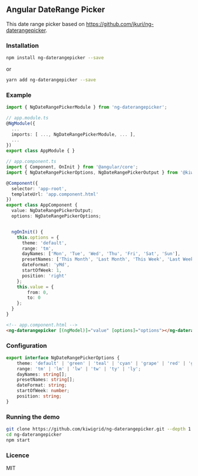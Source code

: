Angular DateRange Picker
---

This date range picker based on https://github.com/jkuri/ng-daterangepicker.

### Installation

```sh
npm install ng-daterangepicker --save
```

or

```sh
yarn add ng-daterangepicker --save
```

### Example

```ts
import { NgDateRangePickerModule } from 'ng-daterangepicker';

// app.module.ts
@NgModule({
  ...
  imports: [ ..., NgDateRangePickerModule, ... ],
  ...
})
export class AppModule { }
```

```ts
// app.component.ts
import { Component, OnInit } from '@angular/core';
import { NgDateRangePickerOptions, NgDateRangePickerOutput } from '@kiwigrid/ng-daterangepicker';

@Component({
  selector: 'app-root',
  templateUrl: 'app.component.html'
})
export class AppComponent {
  value: NgDateRangePickerOutput;
  options: NgDateRangePickerOptions;


  ngOnInit() {
    this.options = {
	  theme: 'default',
	  range: 'tm',
	  dayNames: ['Mon', 'Tue', 'Wed', 'Thu', 'Fri', 'Sat', 'Sun'],
	  presetNames: ['This Month', 'Last Month', 'This Week', 'Last Week', 'This Year', 'Last Year', 'Start', 'End'],
	  dateFormat: 'yMd',
	  startOfWeek: 1,
      position: 'right'
	};
	this.value = {
  		from: 0,
		to: 0
	};
  }
}
```

```html
<!-- app.component.html -->
<ng-daterangepicker [(ngModel)]="value" [options]="options"></ng-daterangepicker>
```

### Configuration

```ts
export interface NgDateRangePickerOptions {
	theme: 'default' | 'green' | 'teal' | 'cyan' | 'grape' | 'red' | 'gray';
	range: 'tm' | 'lm' | 'lw' | 'tw' | 'ty' | 'ly';
    dayNames: string[];
    presetNames: string[];
    dateFormat: string;
    startOfWeek: number;
  	position: string;
}
```

### Running the demo

```sh
git clone https://github.com/kiwigrid/ng-daterangepicker.git --depth 1
cd ng-daterangepicker
npm start
```

### Licence

MIT
